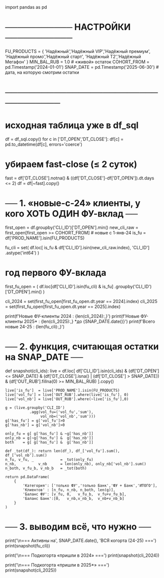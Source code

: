import pandas as pd

# ─────────── НАСТРОЙКИ ───────────
FU_PRODUCTS = {
    'Надёжный','Надёжный VIP','Надёжный премиум',
    'Надёжный промо','Надёжный старт',
    'Надёжный T2','Надёжный Мегафон'
}
MIN_BAL_RUB   = 1.0                       # «живой» остаток
COHORT_FROM   = pd.Timestamp('2024-01-01')
SNAP_DATE     = pd.Timestamp('2025-06-30')   # дата, на которую смотрим остатки
# ──────────────────────────────────

# исходная таблица уже в df_sql
df = df_sql.copy()
for c in ['DT_OPEN','DT_CLOSE']:
    df[c] = pd.to_datetime(df[c], errors='coerce')

# убираем fast-close (≤ 2 суток)
fast = df['DT_CLOSE'].notna() & ((df['DT_CLOSE']-df['DT_OPEN']).dt.days <= 2)
df   = df[~fast].copy()

# ── 1. «новые-с-24» клиенты, у кого ХОТЬ ОДИН ФУ-вклад ──
first_open  = df.groupby('CLI_ID')['DT_OPEN'].min()
new_cli_raw = first_open[first_open >= COHORT_FROM]          # новые с 1-янв-24
is_fu       = df['PROD_NAME'].isin(FU_PRODUCTS)

fu_cli = set(
    df.loc[ is_fu & df['CLI_ID'].isin(new_cli_raw.index), 'CLI_ID']
      .astype('int64')
)

# год первого ФУ-вклада
first_fu_open = (
    df.loc[df['CLI_ID'].isin(fu_cli) & is_fu]
      .groupby('CLI_ID')['DT_OPEN'].min()
)

cli_2024 = set(first_fu_open[first_fu_open.dt.year == 2024].index)
cli_2025 = set(first_fu_open[first_fu_open.dt.year == 2025].index)

print(f'Новые ФУ-клиенты 2024  : {len(cli_2024):,}')
print(f'Новые ФУ-клиенты 2025* : {len(cli_2025):,}   *до {SNAP_DATE.date()}')
print(f'Всего новые 24-25      : {len(fu_cli):,}')

# ── 2. функция, считающая остатки на SNAP_DATE ──
def snapshot(cli_ids):
    live = df.loc[
            df['CLI_ID'].isin(cli_ids) &
            (df['DT_OPEN'] <= SNAP_DATE) &
            (df['DT_CLOSE'].isna() | (df['DT_CLOSE'] > SNAP_DATE)) &
            (df['OUT_RUB'].fillna(0) >= MIN_BAL_RUB)
          ].copy()

    live['is_fu']  = live['PROD_NAME'].isin(FU_PRODUCTS)
    live['vol_fu'] = live['OUT_RUB'].where(live['is_fu'], 0)
    live['vol_nb'] = live['OUT_RUB'].where(~live['is_fu'],0)

    g = (live.groupby('CLI_ID')
               .agg(vol_fu=('vol_fu','sum'),
                    vol_nb=('vol_nb','sum')))
    g['has_fu'] = g['vol_fu']>0
    g['has_nb'] = g['vol_nb']>0

    only_fu = g[ g['has_fu'] & ~g['has_nb']]
    only_nb = g[~g['has_fu'] &  g['has_nb']]
    both    = g[ g['has_fu'] &  g['has_nb']]

    def _tot(df_): return len(df_), df_['vol_fu'].sum(), df_['vol_nb'].sum()
    n_fu, v_fu, _            = _tot(only_fu)
    n_nb,          v_nb      = len(only_nb), only_nb['vol_nb'].sum()
    n_both, v_fu_b, v_nb_b   = _tot(both)

    return pd.DataFrame(
        {
            'Категория': ['только ФУ','только Банк','ФУ + Банк','ИТОГО'],
            'Клиентов' : [n_fu, n_nb, n_both, len(g)],
            'Баланс ФУ': [v_fu, 0,   v_fu_b,  v_fu+v_fu_b],
            'Баланс Банк':[0,   v_nb,v_nb_b,  v_nb+v_nb_b]
        }
    )

# ── 3. выводим всё, что нужно ──
print('\n=== Активны на', SNAP_DATE.date(), 'ВСЯ когорта (24-25) ===')
print(snapshot(fu_cli))

print('\n=== Подкогорта «пришли в 2024» ===')
print(snapshot(cli_2024))

print('\n=== Подкогорта «пришли в 2025*» ===')
print(snapshot(cli_2025))
